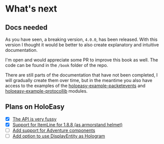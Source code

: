 # What's next

## Docs needed

As you have seen, a breaking version, `4.0.0`, has been released.
With this version I thought it would be better to also create explanatory and intuitive documentation.

I'm open and would appreciate some PR to improve this book as well.
The code can be found in the `/book` folder of the repo.

There are still parts of the documentation that have not been completed, I will gradually create them over time,
but in the meantime you also have access to the examples of the [holoeasy-example-packetevents](https://github.com/unldenis/holoeasy/tree/master/holoeasy-example-packetevents) and [holoeasy-example-protocollib](https://github.com/unldenis/holoeasy/tree/master/holoeasy-example-protocollib) modules.

## Plans on HoloEasy

- [x] [The API is very fussy](https://github.com/unldenis/holoeasy/issues/63)
- [x] [Support for ItemLine for 1.8.8 (as armorstand helmet)](https://github.com/unldenis/holoeasy/issues/55)
- [ ] [Add support for Adventure components](https://github.com/unldenis/holoeasy/issues/59)
- [ ] [Add option to use DisplayEntity as Hologram](https://github.com/unldenis/holoeasy/issues/49)